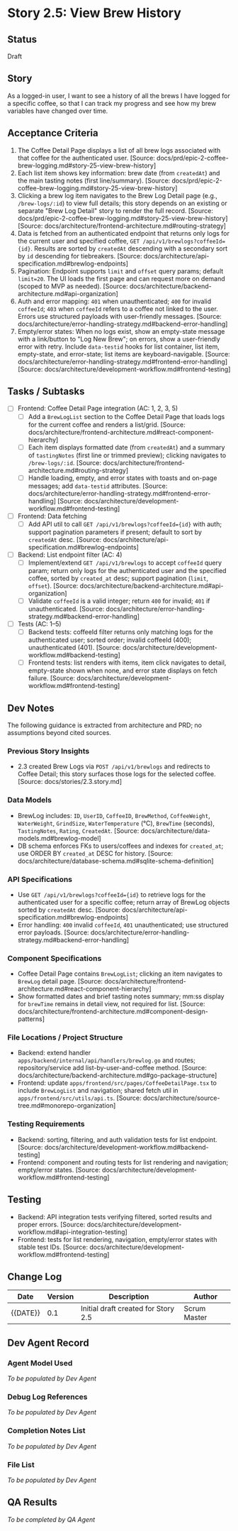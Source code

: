 # Story 2.5: View Brew History

## Status
Draft

## Story
As a logged-in user, I want to see a history of all the brews I have logged for a specific coffee, so that I can track my progress and see how my brew variables have changed over time.

## Acceptance Criteria
1. The Coffee Detail Page displays a list of all brew logs associated with that coffee for the authenticated user. [Source: docs/prd/epic-2-coffee-brew-logging.md#story-25-view-brew-history]
2. Each list item shows key information: brew date (from `createdAt`) and the main tasting notes (first line/summary). [Source: docs/prd/epic-2-coffee-brew-logging.md#story-25-view-brew-history]
3. Clicking a brew log item navigates to the Brew Log Detail page (e.g., `/brew-logs/:id`) to view full details; this story depends on an existing or separate "Brew Log Detail" story to render the full record. [Source: docs/prd/epic-2-coffee-brew-logging.md#story-25-view-brew-history] [Source: docs/architecture/frontend-architecture.md#routing-strategy]
4. Data is fetched from an authenticated endpoint that returns only logs for the current user and specified coffee, `GET /api/v1/brewlogs?coffeeId={id}`. Results are sorted by `createdAt` descending with a secondary sort by `id` descending for tiebreakers. [Source: docs/architecture/api-specification.md#brewlog-endpoints]
5. Pagination: Endpoint supports `limit` and `offset` query params; default `limit=20`. The UI loads the first page and can request more on demand (scoped to MVP as needed). [Source: docs/architecture/backend-architecture.md#api-organization]
6. Auth and error mapping: `401` when unauthenticated; `400` for invalid `coffeeId`; `403` when `coffeeId` refers to a coffee not linked to the user. Errors use structured payloads with user-friendly messages. [Source: docs/architecture/error-handling-strategy.md#backend-error-handling]
7. Empty/error states: When no logs exist, show an empty-state message with a link/button to "Log New Brew"; on errors, show a user-friendly error with retry. Include `data-testid` hooks for list container, list item, empty-state, and error-state; list items are keyboard-navigable. [Source: docs/architecture/error-handling-strategy.md#frontend-error-handling] [Source: docs/architecture/development-workflow.md#frontend-testing]

## Tasks / Subtasks
- [ ] Frontend: Coffee Detail Page integration (AC: 1, 2, 3, 5)
  - [ ] Add a `BrewLogList` section to the Coffee Detail Page that loads logs for the current coffee and renders a list/grid. [Source: docs/architecture/frontend-architecture.md#react-component-hierarchy]
  - [ ] Each item displays formatted date (from `createdAt`) and a summary of `tastingNotes` (first line or trimmed preview); clicking navigates to `/brew-logs/:id`. [Source: docs/architecture/frontend-architecture.md#routing-strategy]
  - [ ] Handle loading, empty, and error states with toasts and on-page messages; add `data-testid` attributes. [Source: docs/architecture/error-handling-strategy.md#frontend-error-handling] [Source: docs/architecture/development-workflow.md#frontend-testing]
- [ ] Frontend: Data fetching
  - [ ] Add API util to call `GET /api/v1/brewlogs?coffeeId={id}` with auth; support pagination parameters if present; default to sort by `createdAt` desc. [Source: docs/architecture/api-specification.md#brewlog-endpoints]
- [ ] Backend: List endpoint filter (AC: 4)
  - [ ] Implement/extend `GET /api/v1/brewlogs` to accept `coffeeId` query param; return only logs for the authenticated user and the specified coffee, sorted by `created_at` desc; support pagination (`limit`, `offset`). [Source: docs/architecture/backend-architecture.md#api-organization]
  - [ ] Validate `coffeeId` is a valid integer; return `400` for invalid; `401` if unauthenticated. [Source: docs/architecture/error-handling-strategy.md#backend-error-handling]
- [ ] Tests (AC: 1–5)
  - [ ] Backend tests: coffeeId filter returns only matching logs for the authenticated user; sorted order; invalid coffeeId (400); unauthenticated (401). [Source: docs/architecture/development-workflow.md#backend-testing]
  - [ ] Frontend tests: list renders with items, item click navigates to detail, empty-state shown when none, and error state displays on fetch failure. [Source: docs/architecture/development-workflow.md#frontend-testing]

## Dev Notes
The following guidance is extracted from architecture and PRD; no assumptions beyond cited sources.

### Previous Story Insights
- 2.3 created Brew Logs via `POST /api/v1/brewlogs` and redirects to Coffee Detail; this story surfaces those logs for the selected coffee. [Source: docs/stories/2.3.story.md]

### Data Models
- BrewLog includes: `ID`, `UserID`, `CoffeeID`, `BrewMethod`, `CoffeeWeight`, `WaterWeight`, `GrindSize`, `WaterTemperature` (°C), `BrewTime` (seconds), `TastingNotes`, `Rating`, `CreatedAt`. [Source: docs/architecture/data-models.md#brewlog-model]
- DB schema enforces FKs to users/coffees and indexes for `created_at`; use ORDER BY `created_at` DESC for history. [Source: docs/architecture/database-schema.md#sqlite-schema-definition]

### API Specifications
- Use `GET /api/v1/brewlogs?coffeeId={id}` to retrieve logs for the authenticated user for a specific coffee; return array of BrewLog objects sorted by `createdAt` desc. [Source: docs/architecture/api-specification.md#brewlog-endpoints]
- Error handling: `400` invalid `coffeeId`, `401` unauthenticated; use structured error payloads. [Source: docs/architecture/error-handling-strategy.md#backend-error-handling]

### Component Specifications
- Coffee Detail Page contains `BrewLogList`; clicking an item navigates to `BrewLog` detail page. [Source: docs/architecture/frontend-architecture.md#react-component-hierarchy]
- Show formatted dates and brief tasting notes summary; mm:ss display for `brewTime` remains in detail view, not required for list. [Source: docs/architecture/frontend-architecture.md#component-design-patterns]

### File Locations / Project Structure
- Backend: extend handler `apps/backend/internal/api/handlers/brewlog.go` and routes; repository/service add list-by-user-and-coffee method. [Source: docs/architecture/backend-architecture.md#go-package-structure]
- Frontend: update `apps/frontend/src/pages/CoffeeDetailPage.tsx` to include `BrewLogList` and navigation; shared fetch util in `apps/frontend/src/utils/api.ts`. [Source: docs/architecture/source-tree.md#monorepo-organization]

### Testing Requirements
- Backend: sorting, filtering, and auth validation tests for list endpoint. [Source: docs/architecture/development-workflow.md#backend-testing]
- Frontend: component and routing tests for list rendering and navigation; empty/error states. [Source: docs/architecture/development-workflow.md#frontend-testing]

## Testing
- Backend: API integration tests verifying filtered, sorted results and proper errors. [Source: docs/architecture/development-workflow.md#api-integration-testing]
- Frontend: tests for list rendering, navigation, empty/error states with stable test IDs. [Source: docs/architecture/development-workflow.md#frontend-testing]

## Change Log
| Date | Version | Description | Author |
| ---- | ------- | ----------- | ------ |
| {{DATE}} | 0.1 | Initial draft created for Story 2.5 | Scrum Master |

## Dev Agent Record
### Agent Model Used
_To be populated by Dev Agent_

### Debug Log References
_To be populated by Dev Agent_

### Completion Notes List
_To be populated by Dev Agent_

### File List
_To be populated by Dev Agent_

## QA Results
_To be completed by QA Agent_
